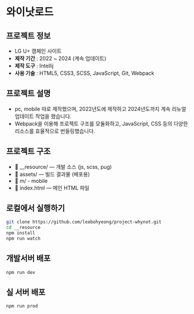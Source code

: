# 와이낫로드

## 프로젝트 정보
- LG U+ 캠페인 사이트
- **제작 기간** : 2022 ~ 2024 (계속 업데이트)
- **제작 도구** : Intellij
- **사용 기술** : HTML5, CSS3, SCSS, JavaScript, Git, Webpack

## 프로젝트 설명
- pc, mobile 따로 제작했으며, 2022년도에 제작하고 2024년도까지 계속 리뉴얼 업데이트 작업을 했습니다.
- Webpack을 이용해 프로젝트 구조를 모듈화하고, JavaScript, CSS 등의 다양한 리소스를 효율적으로 번들링했습니다.

## 프로젝트 구조
- 📂 __resource/ — 개발 소스 (js, scss, pug)
- 📂 assets/ — 빌드 결과물 (배포용)
- 📂 m/ - mobile
- 📄 index.html — 메인 HTML 파일

## 로컬에서 실행하기
```bash
git clone https://github.com/leebohyeong/project-whynot.git
cd __resource
npm install
npm run watch
```

## 개발서버 배포

```bash
npm run dev
```

## 실 서버 배포
```bash
npm run prod
```